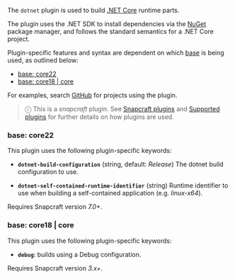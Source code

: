 The `dotnet` plugin is used to build [.NET Core](https://github.com/dotnet/core) runtime parts.

The plugin uses the .NET SDK to install dependencies via the [NuGet](https://www.nuget.org/) package manager, and follows the standard semantics for a .NET Core  project.

Plugin-specific features and syntax are dependent on which [base](/t/base-snaps/11198) is being used, as outlined below:

- [base: core22](#heading--core22)
- [base: core18 | core](#heading--core18)

For examples, search [GitHub](https://github.com/search?q=path%3Asnapcraft.yaml+%22plugin%3A+dotnet%22&type=Code) for projects using the plugin.

> ⓘ  This is a *snapcraft* plugin. See [Snapcraft plugins](/t/snapcraft-plugins/4284) and [Supported plugins](/t/supported-plugins/8080) for further details on how plugins are used.

<h3 id='heading--core22'>base: core22</h3>

This plugin uses the following plugin-specific keywords:

 - **`dotnet-build-configuration`** (string, default: _Release_)
      The dotnet build configuration to use.

 - **`dotnet-self-contained-runtime-identifier`** (string)
      Runtime identifier to use when building a self-contained application (e.g. _linux-x64_).

Requires Snapcraft version _7.0+_.

<h3 id='heading--core18'>base: core18 | core</h3>

This plugin uses the following plugin-specific keywords:

- **`debug`**: builds using a Debug configuration.

Requires Snapcraft version _3.x+_.
